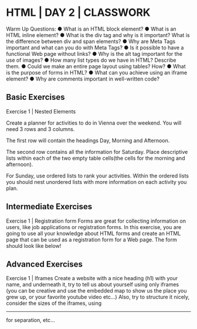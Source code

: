 # HTML | DAY 2 | CLASSWORK

Warm Up Questions:
● What is an HTML block element?
● What is an HTML inline element?
● What is the div tag and why is it important? What is the difference
between div and span elements?
● Why are Meta Tags important and what can you do with Meta Tags?
● Is it possible to have a functional Web page without links?
● Why is the alt tag important for the use of images?
● How many list types do we have in HTML? Describe them.
● Could we make an entire page layout using tables? How?
● What is the purpose of forms in HTML?
● What can you achieve using an iframe element?
● Why are comments important in well-written code?

## Basic Exercises

Exercise 1 | Nested Elements

Create a planner for activities to do in Vienna over the weekend.
You will need 3 rows and 3 columns. 

The first row will contain the headings
Day, Morning and Afternoon.

The second row contains all the information for Saturday. Place descriptive
lists within each of the two empty table cells(the cells for the morning and
afternoon).

For Sunday, use ordered lists to rank your activities. Within the ordered lists
you should nest unordered lists with more information on each activity you
plan.

## Intermediate Exercises
Exercise 1 | Registration form
Forms are great for collecting information on users, like job applications or
registration forms.
In this exercise, you are going to use all your knowledge about HTML forms
and create an HTML page that can be used as a registration form for a
Web page. The form should look like below!

## Advanced Exercises
Exercise 1 | Iframes
Create a website with a nice heading (h1) with your name, and underneath
it, try to tell us about yourself using only iframes (you can be creative and
use the embedded map to show us the place you grew up, or your favorite
youtube video etc…)
Also, try to structure it nicely, consider the sizes of the iframes, using <hr>
for separation, etc…